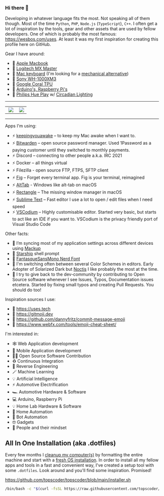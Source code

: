 ### Hi there 👋
<!--
Semi easter egg 👀
https://github.com/abhisheknaiidu/awesome-github-profile-readme
-->

Developing in whatever language fits the most. Not speaking all of them though. Most of the time `Python`, `PHP`, `Node.js` (`TypeScript`), `C++`. I often get a lot of inspiration by the tools, gear and other assets that are used by fellow developers. One of which is probably the most famous: https://wesbos.com/uses. At least it was my first inspiration for creating this profile here on GitHub.

Gear I have around:

- 🤖 [Apple Macbook](https://amzn.to/2TZfxGt)
- 🤖 [Logitech MX Master](https://amzn.to/3rUZpSU)
- 🤖 [Mac keyboard](https://amzn.to/3ClWdEG) (I'm looking for a [mechanical alternative](https://amzn.to/2VtoRTH))
- 🤖 [Sony WH-1000XM3](https://amzn.to/3lDCWbW)
- 🤖 [Google Coral TPU](https://coral.ai/products/)
- 🤖 [Arduino's, Raspberry Pi's](https://amzn.to/3lAMvs7)
- 🤖 [Philips Hue Play](https://amzn.to/2Vso5Go) w/ [Circadian Lighting](https://github.com/claytonjn/hass-circadian_lighting)

<hr>

<table align="center" width="100%" border="0">
  <tr><td><img align="right" src="https://github-readme-stats.vercel.app/api/top-langs/?username=topscoder&hide=&theme=dracula" border=0></td><td><img align="right" src="https://github-readme-stats.vercel.app/api?username=topscoder&hide=&theme=dracula" border=0></td></tr>
</table>

<hr>

Apps I'm using:

- ⚡ [keepingyouawake](https://github.com/newmarcel/KeepingYouAwake) – to keep my Mac awake when I want to.
- ⚡ [Bitwarden](https://github.com/bitwarden) – open source password manager. Used 1Password as a paying customer until they switched to monthly payments.
- ⚡ Discord – connecting to other people a.k.a. IRC 2021
- ⚡ Docker – all things virtual
- ⚡ Filezilla - open source FTP, FTPS, SFTP client
- ⚡ [Fig](https://fig.io) – Forget every terminal app. Fig is your terminal, reimagined
- ⚡ [AltTab](https://alt-tab-macos.netlify.app) - Windows like alt-tab on macOS
- ⚡ [Rectangle](https://rectangleapp.com) – The missing window manager in macOS
- ⚡ [Sublime Text](https://www.sublimetext.com/) – Fast editor I use a lot to open / edit files when I need speed
- ⚡ [VSCodium](https://vscodium.com) – Highly customisable editor. Started very basic, but starts to act like an IDE if you want to. VSCodium is the privacy friendly port of Visual Studio Code

Other facts:

- 🔭 I’m syncing most of my application settings across different devices using [Mackup](https://github.com/lra/mackup)
- 🔭 [Starship](https://starship.rs/) shell prompt
- 🔭 [FantasqueSansMono Nerd Font](https://www.nerdfonts.com)
- 🔭 I'm switching often between several Color Schemes in editors. Early Adopter of Solarized Dark but [Noctis](https://github.com/liviuschera/noctis) I like probably the most at the time.
- 🔭 I try to give back to the dev-community by contributing to Open Source software whenever I see Issues, Typos, Documentation issues etcetera. Started by fixing small typos and creating Pull Requests. You should do too!

Inspiration sources I use:

- 🌟 https://uses.tech
- 🌟 https://gitmoji.dev
- 🌟 https://github.com/dannyfritz/commit-message-emoji
- 🌟 https://www.webfx.com/tools/emoji-cheat-sheet/

I'm interested in:

- 🕸️ Web Application development
- 📱 Mobile Application development
- 👨‍💻 Open Source Software Contribution
- ♻️ Continuous Integration
- 🔭 Reverse Engineering
- 🪄 Machine Learning
- 💡 Artificial Intelligence
- ⚡ Automotive Electrification
- 🏎️ Automotive Hardware & Software
- 💻 Arduino, Raspberry Pi
- 💡 Home Lab Hardware & Software
- 🤖 Home Automation
- 🤖 Bot Automation
- 🤓 Gadgets
- 🧠 People and their mindset

All In One Installation (aka .dotfiles)
---

Every few months I [cleanup my computer(s)](https://www.imore.com/how-do-clean-install-macos) by formatting the entire machine and start with a [fresh OS installation](https://www.imore.com/how-do-clean-install-macos). In order to install all my fellow apps and tools in a fast and convenient way, I've created a setup tool with some `.dotfiles`. Look around and you'll find some inspiration. Promised!

https://github.com/topscoder/topscoder/blob/main/installer.sh

```bash
/bin/bash -c "$(curl -fsSL https://raw.githubusercontent.com/topscoder/topscoder/main/installer.sh)"
```

<!--
**topscoder/topscoder** is a ✨ _special_ ✨ repository because its `README.md` (this file) appears on your GitHub profile.

Here are some ideas to get you started:

- 🔭 I’m currently working on ...
- 🌱 I’m currently learning ...
- 👯 I’m looking to collaborate on ...
- 🤔 I’m looking for help with ...
- 💬 Ask me about ...
- 📫 How to reach me: ...
- 😄 Pronouns: ...
- ⚡ Fun fact: ...
-->
